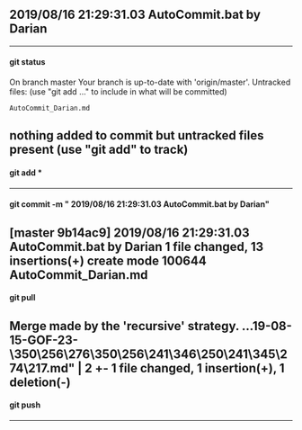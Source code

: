 ##  2019/08/16   21:29:31.03 AutoCommit.bat by Darian                       
---  
#### git status 
On branch master
Your branch is up-to-date with 'origin/master'.
Untracked files:
  (use "git add <file>..." to include in what will be committed)

	AutoCommit_Darian.md

nothing added to commit but untracked files present (use "git add" to track)
---  
#### git add * 
---  
#### git commit -m " 2019/08/16   21:29:31.03 AutoCommit.bat by Darian"  
[master 9b14ac9]  2019/08/16   21:29:31.03 AutoCommit.bat by Darian
 1 file changed, 13 insertions(+)
 create mode 100644 AutoCommit_Darian.md
---  
#### git pull 
Merge made by the 'recursive' strategy.
 ...19-08-15-GOF-23-\350\256\276\350\256\241\346\250\241\345\274\217.md" | 2 +-
 1 file changed, 1 insertion(+), 1 deletion(-)
---  
#### git  push  
---  
